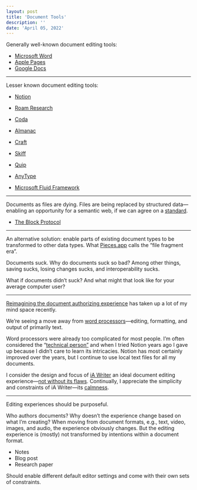 ```yaml
---
layout: post
title: 'Document Tools'
description: ''
date: 'April 05, 2022'
---
```


Generally well-known document editing tools:

- [Microsoft Word](https://www.microsoft.com/en-us/microsoft-365/word)
- [Apple Pages](https://www.apple.com/pages/)
- [Google Docs](https://www.google.com/docs/about/)

---

Lesser known document editing tools:

- [Notion](https://www.notion.so/)
- [Roam Research](https://roamresearch.com/)
- [Coda](https://coda.io/)
- [Almanac](https://almanac.io/)
- [Craft](https://www.craft.do/)
- [Skiff](https://skiff.org/)
- [Quip](https://quip.com/)
- [AnyType](https://anytype.io/en)

- [Microsoft Fluid Framework](https://fluidframework.com/)

---

Documents as files are dying. Files are being replaced by structured data—enabling an opportunity for a semantic web, if we can agree on a [standard](https://xkcd.com/927/).

- [The Block Protocol](https://www.joelonsoftware.com/2022/01/27/making-the-web-better-with-blocks/)

---

An alternative solution: enable parts of existing document types to be transformed to other data types. What [Pieces.app](https://code.pieces.app/about) calls the “file fragment era”.

Documents suck. Why do documents suck so bad? Among other things, saving sucks, losing changes sucks, and interoperability sucks.

What if documents didn’t suck? And what might that look like for your average computer user?

---

[Reimagining the document authorizing experience](https://lukasmurdock.com/cms/) has taken up a lot of my mind space recently.

We’re seeing a move away from [word processors](https://en.wikipedia.org/wiki/Word_processor)—editing, formatting, and output of primarily text.

Word processors were already too complicated for most people. I’m often considered the “[technical person”](https://xkcd.com/627/) and when I tried Notion years ago I gave up because I didn’t care to learn its intricacies. Notion has most certainly improved over the years, but I continue to use local text files for all my documents.

I consider the design and focus of [iA Writer](https://ia.net/writer) an ideal document editing experience—[not without its flaws](https://lukasmurdock.com/cms/). Continually, I appreciate the simplicity and constraints of iA Writer—its [calmness](https://calmtech.com/).

---

Editing experiences should be purposeful.

Who authors documents? Why doesn’t the experience change based on what I’m creating? When moving from document formats, e.g., text, video, images, and audio, the experience obviously changes. But the editing experience is (mostly) not transformed by intentions within a document format.

- Notes
- Blog post
- Research paper

Should enable different default editor settings and come with their own sets of constraints.

